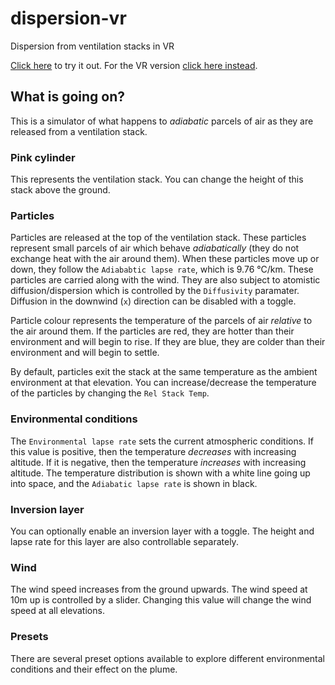 # dispersion-vr
 Dispersion from ventilation stacks in VR

[Click here](https://benjym.github.io/dispersion-vr/index.html) to try it out. For the VR version [click here instead](https://benjym.github.io/dispersion-vr/index.html?VR).

## What is going on?
This is a simulator of what happens to *adiabatic* parcels of air as they are released from a ventilation stack.

### Pink cylinder

This represents the ventilation stack. You can change the height of this stack above the ground.

### Particles

Particles are released at the top of the ventilation stack. These particles represent small parcels of air which behave *adiabatically* (they do not exchange heat with the air around them). When these particles move up or down, they follow the `Adiababtic lapse rate`, which is 9.76 &deg;C/km. These particles are carried along with the wind. They are also subject to atomistic diffusion/dispersion which is controlled by the `Diffusivity` paramater. Diffusion in the downwind (`x`) direction can be disabled with a toggle.

Particle colour represents the temperature of the parcels of air *relative* to the air around them. If the particles are red, they are hotter than their environment and will begin to rise. If they are blue, they are colder than their environment and will begin to settle.

By default, particles exit the stack at the same temperature as the ambient environment at that elevation. You can increase/decrease the temperature of the particles by changing the `Rel Stack Temp`. 

### Environmental conditions

The `Environmental lapse rate` sets the current atmospheric conditions. If this value is positive, then the temperature *decreases* with increasing altitude. If it is negative, then the temperature *increases* with increasing altitude. The temperature distribution is shown with a white line going up into space, and the `Adiabatic lapse rate` is shown in black.

### Inversion layer

You can optionally enable an inversion layer with a toggle. The height and lapse rate for this layer are also controllable separately.

### Wind

The wind speed increases from the ground upwards. The wind speed at 10m up is controlled by a slider. Changing this value will change the wind speed at all elevations.

### Presets

There are several preset options available to explore different environmental conditions and their effect on the plume.
